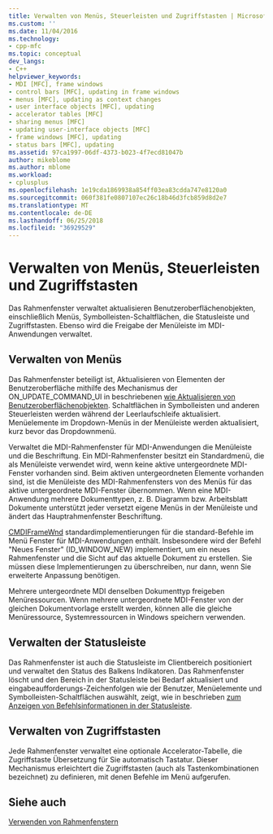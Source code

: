 ```yaml
---
title: Verwalten von Menüs, Steuerleisten und Zugriffstasten | Microsoft Docs
ms.custom: ''
ms.date: 11/04/2016
ms.technology:
- cpp-mfc
ms.topic: conceptual
dev_langs:
- C++
helpviewer_keywords:
- MDI [MFC], frame windows
- control bars [MFC], updating in frame windows
- menus [MFC], updating as context changes
- user interface objects [MFC], updating
- accelerator tables [MFC]
- sharing menus [MFC]
- updating user-interface objects [MFC]
- frame windows [MFC], updating
- status bars [MFC], updating
ms.assetid: 97ca1997-06df-4373-b023-4f7ecd81047b
author: mikeblome
ms.author: mblome
ms.workload:
- cplusplus
ms.openlocfilehash: 1e19cda1869938a854ff03ea83cdda747e8120a0
ms.sourcegitcommit: 060f381fe0807107ec26c18b46d3fcb859d8d2e7
ms.translationtype: MT
ms.contentlocale: de-DE
ms.lasthandoff: 06/25/2018
ms.locfileid: "36929529"
---
```

# <a name="managing-menus-control-bars-and-accelerators"></a>Verwalten von Menüs, Steuerleisten und Zugriffstasten
Das Rahmenfenster verwaltet aktualisieren Benutzeroberflächenobjekten, einschließlich Menüs, Symbolleisten-Schaltflächen, die Statusleiste und Zugriffstasten. Ebenso wird die Freigabe der Menüleiste im MDI-Anwendungen verwaltet.  
  
## <a name="managing-menus"></a>Verwalten von Menüs  
 Das Rahmenfenster beteiligt ist, Aktualisieren von Elementen der Benutzeroberfläche mithilfe des Mechanismus der ON_UPDATE_COMMAND_UI in beschriebenen [wie Aktualisieren von Benutzeroberflächenobjekten](../mfc/how-to-update-user-interface-objects.md). Schaltflächen in Symbolleisten und anderen Steuerleisten werden während der Leerlaufschleife aktualisiert. Menüelemente im Dropdown-Menüs in der Menüleiste werden aktualisiert, kurz bevor das Dropdownmenü.  
  
 Verwaltet die MDI-Rahmenfenster für MDI-Anwendungen die Menüleiste und die Beschriftung. Ein MDI-Rahmenfenster besitzt ein Standardmenü, die als Menüleiste verwendet wird, wenn keine aktive untergeordnete MDI-Fenster vorhanden sind. Beim aktiven untergeordneten Elemente vorhanden sind, ist die Menüleiste des MDI-Rahmenfensters von des Menüs für das aktive untergeordnete MDI-Fenster übernommen. Wenn eine MDI-Anwendung mehrere Dokumenttypen, z. B. Diagramm bzw. Arbeitsblatt Dokumente unterstützt jeder versetzt eigene Menüs in der Menüleiste und ändert das Hauptrahmenfenster Beschriftung.  
  
 [CMDIFrameWnd](../mfc/reference/cmdiframewnd-class.md) standardimplementierungen für die standard-Befehle im Menü Fenster für MDI-Anwendungen enthält. Insbesondere wird der Befehl "Neues Fenster" (ID_WINDOW_NEW) implementiert, um ein neues Rahmenfenster und die Sicht auf das aktuelle Dokument zu erstellen. Sie müssen diese Implementierungen zu überschreiben, nur dann, wenn Sie erweiterte Anpassung benötigen.  
  
 Mehrere untergeordnete MDI denselben Dokumenttyp freigeben Menüressourcen. Wenn mehrere untergeordnete MDI-Fenster von der gleichen Dokumentvorlage erstellt werden, können alle die gleiche Menüressource, Systemressourcen in Windows speichern verwenden.  
  
## <a name="managing-the-status-bar"></a>Verwalten der Statusleiste  
 Das Rahmenfenster ist auch die Statusleiste im Clientbereich positioniert und verwaltet den Status des Balkens Indikatoren. Das Rahmenfenster löscht und den Bereich in der Statusleiste bei Bedarf aktualisiert und eingabeaufforderungs-Zeichenfolgen wie der Benutzer, Menüelemente und Symbolleisten-Schaltflächen auswählt, zeigt, wie in beschrieben [zum Anzeigen von Befehlsinformationen in der Statusleiste](../mfc/how-to-display-command-information-in-the-status-bar.md).  
  
## <a name="managing-accelerators"></a>Verwalten von Zugriffstasten  
 Jede Rahmenfenster verwaltet eine optionale Accelerator-Tabelle, die Zugriffstaste Übersetzung für Sie automatisch Tastatur. Dieser Mechanismus erleichtert die Zugriffstasten (auch als Tastenkombinationen bezeichnet) zu definieren, mit denen Befehle im Menü aufgerufen.  
  
## <a name="see-also"></a>Siehe auch  
 [Verwenden von Rahmenfenstern](../mfc/using-frame-windows.md)

